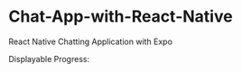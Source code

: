 # Chat-App-with-React-Native
React Native Chatting Application with Expo


Displayable Progress:



